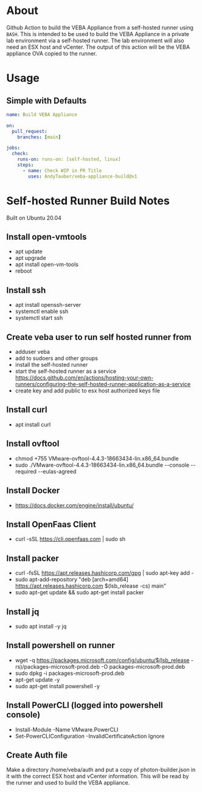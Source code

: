 # About

Github Action to build the VEBA Appliance from a self-hosted runner using `BASH`.  This
is intended to be used to build the VEBA Appliance in a private lab environment via a self-hosted runner.  The lab environment will also need an ESX host and vCenter.  The output of this action will be the VEBA appliance OVA copied to the runner.

# Usage

## Simple with Defaults

```yaml
name: Build VEBA Appliance

on:
  pull_request:
    branches: [main]

jobs:
  check:
    runs-on: runs-on: [self-hosted, linux]
    steps:
      - name: Check WIP in PR Title
        uses: AndyTauber/veba-appliance-build@v1
```

# Self-hosted Runner Build Notes
Built on Ubuntu 20.04

## Install open-vmtools
  - apt update
  - apt upgrade
  - apt install open-vm-tools
  - reboot

## Install ssh
  - apt install openssh-server
  - systemctl enable ssh
  - systemctl start ssh

## Create veba user to run self hosted runner from
  - adduser veba
  - add to sudoers and other groups
  - install the self-hosted runner
  - start the self-hosted runner as a service
    https://docs.github.com/en/actions/hosting-your-own-runners/configuring-the-self-hosted-runner-application-as-a-service
  - create key and add public to esx host authorized keys file

## Install curl
  - apt install curl

## Install ovftool
  - chmod +755 VMware-ovftool-4.4.3-18663434-lin.x86_64.bundle
  - sudo ./VMware-ovftool-4.4.3-18663434-lin.x86_64.bundle --console --required --eulas-agreed

## Install Docker
  - https://docs.docker.com/engine/install/ubuntu/

## Install OpenFaas Client
  - curl -sSL https://cli.openfaas.com | sudo sh

## Install packer
  - curl -fsSL https://apt.releases.hashicorp.com/gpg | sudo apt-key add -
  - sudo apt-add-repository "deb [arch=amd64] https://apt.releases.hashicorp.com $(lsb_release -cs) main"
  - sudo apt-get update && sudo apt-get install packer

## Install jq
  - sudo apt install -y jq

## Install powershell on runner
  - wget -q https://packages.microsoft.com/config/ubuntu/$(lsb_release -rs)/packages-microsoft-prod.deb -O packages-microsoft-prod.deb
  - sudo dpkg -i packages-microsoft-prod.deb
  - apt-get update -y
  - sudo apt-get install powershell -y

## Install PowerCLI (logged into powershell console)
  - Install-Module -Name VMware.PowerCLI
  - Set-PowerCLIConfiguration -InvalidCertificateAction Ignore

## Create Auth file
Make a directory /home/veba/auth and put a copy of photon-builder.json in it with the correct
ESX host and vCenter information.  This will be read by the runner and used to build the
VEBA appliance.
